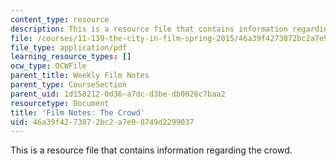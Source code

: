 ```yaml
---
content_type: resource
description: This is a resource file that contains information regarding the crowd.
file: /courses/11-139-the-city-in-film-spring-2015/46a39f4273872bc2a7e98749d2299037_MIT11_139S15_TheCrowd.pdf
file_type: application/pdf
learning_resource_types: []
ocw_type: OCWFile
parent_title: Weekly Film Notes
parent_type: CourseSection
parent_uid: 1d158212-0d36-a7dc-d3be-db0026c7baa2
resourcetype: Document
title: 'Film Notes: The Crowd'
uid: 46a39f42-7387-2bc2-a7e9-8749d2299037
---
```

This is a resource file that contains information regarding the crowd.


